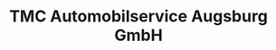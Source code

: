 ---
title: "TMC Automobilservice Augsburg GmbH"
url: /gersthofen/tmc-automobilservice-augsburg-gmbh/
shop: Autowerkstatt
---